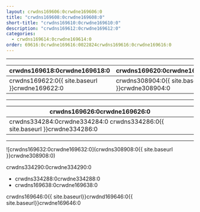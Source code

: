 ```yaml
---
layout: crwdns169606:0crwdne169606:0
title: "crwdns169608:0crwdne169608:0"
short-title: "crwdns169610:0crwdne169610:0"
description: "crwdns169612:0crwdne169612:0"
categories:
  - crwdns169614:0crwdne169614:0
order: 69616:0crwdne169616:0022824crwdns169616:0crwdne169616:0
---
```


<hr />

| crwdns169618:0crwdne169618:0                   | crwdns169620:0crwdne169620:0                   |
| ---------------------------------------------- | ---------------------------------------------- |
| crwdns169622:0{{ site.baseurl }}crwdne169622:0 | crwdns308904:0{{ site.baseurl }}crwdne308904:0 |

<hr />

| crwdns169626:0crwdne169626:0                                                |
| --------------------------------------------------------------------------- |
| crwdns334284:0crwdne334284:0 crwdns334286:0{{ site.baseurl }}crwdne334286:0 |

<hr />

![crwdns169632:0crwdne169632:0](crwdns308908:0{{ site.baseurl }}crwdne308908:0)

crwdns334290:0crwdne334290:0

- crwdns334288:0crwdne334288:0
- crwdns169638:0crwdne169638:0

crwdns169646:0{{ site.baseurl}}crwdnd169646:0{{ site.baseurl}}crwdne169646:0